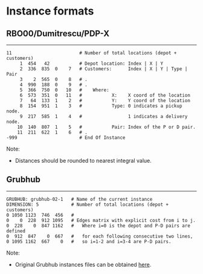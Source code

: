 # Instance formats

## RBO00/Dumitrescu/PDP-X
***
```
11                         # Number of total locations (depot + customers)
     1  454   42           # Depot location: Index | X | Y
     2  336  835  0    7   # Customers:      Index | X | Y | Type | Pair
     3    2  565  0    8   # .
     4  990  188  0    9   # .
     5  366  750  0   10   #    Where:  
     6  573  351  0   11   #           X:    X coord of the location
     7   64  133  1    2   #           Y:    Y coord of the location
     8  154  951  1    3   #           Type: 0 indicates a pickup node.
     9  217  585  1    4   #                 1 indicates a delivery node.
    10  140  807  1    5   #           Pair: Index of the P or D pair.
    11  211  622  1    6   # .
-999                       # End Of Instance
```

Note:
* Distances should be rounded to nearest integral value.


## Grubhub
***

```
GRUBHUB: grubhub-02-1   # Name of the current instance
DIMENSION: 5            # Number of total locations (depot + customers)
0 1050 1123  746  456   #
0    0  228  912 1095   # Edges matrix with explicit cost from i to j.
0  228    0  847 1162   #   Where i=0 is the depot and P-D pairs are defined 
0  912  847    0  667   #   for each following consecutive two lines,
0 1095 1162  667    0   #   so i=1-2 and i=3-4 are P-D pairs.
```

Note:
* Original Grubhub instances files can be obtained [here](https://github.com/grubhub/tsppdlib).